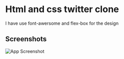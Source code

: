 
# Html and css twitter clone

I have use font-awersome and flex-box for the design


## Screenshots

![App Screenshot](https://tailwindcomponents.com/storage/1240/conversions/temp38981-ogimage.jpg?v=2020-09-18%2010:56:11)

